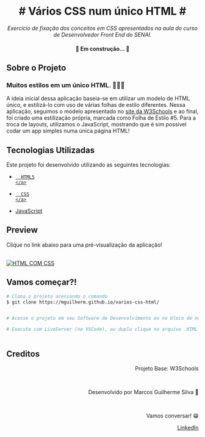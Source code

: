 <h1 align="center">
  # Vários CSS num único HTML # <br />
  
</h1>
<p align="center"><em>Exercício de fixação dos conceitos em CSS apresentados na aula do curso de Desenvolvedor Front End do SENAI.</em></p>

<h4 align="center">🚧 Em construção... 🚧</h4>

<h2>Sobre o Projeto</h2>

<h3><strong> Muitos estilos em um único HTML.</strong> 👨🏻‍💻 </h3>
<p>
  A ideia inicial dessa aplicação baseia-se em utilizar um modelo de HTML único, e estilizá-lo com uso de várias folhas de estilo diferentes. Nessa aplicação, seguimos o modelo apresentado no <a href="https://www.w3schools.com/">site da W3Schools</a> e ao final, foi criado uma estilização própria, marcada como Folha de Estilo #5. Para a troca de layouts, utilizamos o JavaScript, mostrando que é sim possível codar um app simples numa única página HTML!
</p>

<h2>Tecnologias Utilizadas</h2>

<p>Este projeto foi desenvolvido utilizando as seguintes tecnologias:</p>


<div>
<ul>
  <li>
    <a style="" href="https://www.w3schools.com/html/">
      
      HTML5
    </a>
  </li>
  <li>
    <a href="https://www.w3schools.com/css/default.asp">
      
      CSS
    </a>
  </li>
  <li>
    <a href="https://www.javascript.com/">
      JavaScript
    </a>
  </li>
</div>

  <h2>Preview</h2>


  <p>Clique no link abaixo para uma pré-visualização da aplicação!</p>
  <br />
  <a href="https://mguilherm.github.io/varios-css-html/ rel="nofollow"
    ><img
      src="https://simpleicons.org/icons/github.svg"
      alt="HTML COM CSS"
      style="max-width: 100%"
  /></a>

  <h2>Vamos começar?!</h2>


  ```bash 
  # Clona o projeto acessando o comando 
  $ git clone https://mguilherm.github.io/varios-css-html/ 
  

  # Acesse o projeto em seu Software de Desenvolvimento ou no bloco de notas e salve em extensão .HTML

  # Execute com LiveServer (no VSCode), ou duplo clique no arquivo .HTML salvo!



  ```

  <h2>Creditos</h2>
  <div align="right">
    <p>Projeto Base: W3Schools</p>
    <br />
    <p>Desenvolvido por Marcos Guilherme Silva 👋</p>
    <br />
    <p>Vamos conversar! 😁</p>
    <a href="https://www.linkedin.com/in/marcos-guilherme-barbosa-da-silva-8313121a4/">LinkedIn</a>
  </div>
</ul>

